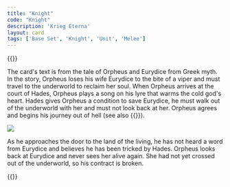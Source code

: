 ```yaml
---
title: "Knight"
code: "Knight"
description: 'Krieg Eterna'
layout: card
tags: ['Base Set', 'Knight', 'Unit', 'Melee']
---
```

{{<card-detail-page title="Knight" artwork="God Speed! by Edmund Leighton (1900)" >}}
<p>
The card's text is from the tale of Orpheus and Eurydice from Greek myth. In the story, Orpheus loses his wife Eurydice to the bite of a viper and must travel to the underworld to reclaim her soul. When Orpheus arrives at the court of Hades, Orpheus plays a song on his lyre that warms the cold god's heart. Hades gives Orpheus a condition to save Eurydice, he must walk out of the underworld with her and must not look back at her. Orpheus agrees and begins his journey out of hell (see also {{<cardlink name="Styx">}}). 
</p>
<img src="/card-images/description-images/eurydice.jpg">
<p>
As he approaches the door to the land of the living, he has not heard a word from Eurydice and believes he has been tricked by Hades. Orpheus looks back at Eurydice and never sees her alive again. She had not yet crossed out of the underworld, so his contract is broken.
</p>
{{</card-detail-page>}}